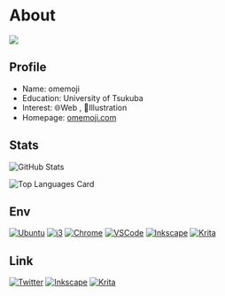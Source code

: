 # About

![](https://user-images.githubusercontent.com/68148226/206836600-84cfacc6-c2d6-4946-82fe-db48d5838e19.png)

## Profile

- Name: omemoji
- Education: University of Tsukuba
- Interest: 🌐Web , 🎨Illustration
- Homepage: [omemoji.com](https://omemoji.com)

## Stats

![GitHub Stats](https://github-readme-stats.vercel.app/api?username=omemoji&show_icons=true)

![Top Languages Card](https://github-readme-stats.vercel.app/api/top-langs/?username=omemoji&layout=compact)

## Env

[![Ubuntu](https://img.shields.io/badge/OS-Ubuntu-E95420.svg?logo=ubuntu&logoColor=E95420&style=flat)](https://ubuntu.com/)
[![i3](https://img.shields.io/badge/DE-i3-7ca7c2.svg?&style=flat)](https://i3wm.org)
[![Chrome](https://img.shields.io/badge/Browser-Google%20Chrome-4285F4.svg?logo=googlechrome&logoColor=fff&style=flat)](https://www.google.com/intl/en_us/chrome/)
[![VSCode](https://img.shields.io/badge/Editor-Visual%20Studio%20Code-007ACC.svg?logo=visualstudiocode&logoColor=007ACC&style=flat)](https://code.visualstudio.com/)
[![Inkscape](https://img.shields.io/badge/Vector%20Graphics%20Editor-Inkscape-000.svg?logo=inkscape&logoColor=000&style=flat)](https://inkscape.org)
[![Krita](https://img.shields.io/badge/Paint%20Tool-Krita-ff1199.svg?logo=krita&logoColor=ff1199&style=flat)](https://krita.org)

## Link

[![Twitter](https://img.shields.io/badge/Twitter-omemoji_itf-%231DA1F2.svg?style=flat&logo=Twitter&logoColor=white)](https://twitter.com/omemoji_itf)
[![Inkscape](https://img.shields.io/badge/Inkscape-omemoji-000000.svg?logo=Inkscape&logoColor=white&style=flat)](https://inkscape.org/~omemoji/)
[![Krita](https://img.shields.io/badge/Krita-omemoji-ff1199.svg?logo=Krita&logoColor=white&style=flat)](https://krita-artists.org/u/omemoji/summary)
